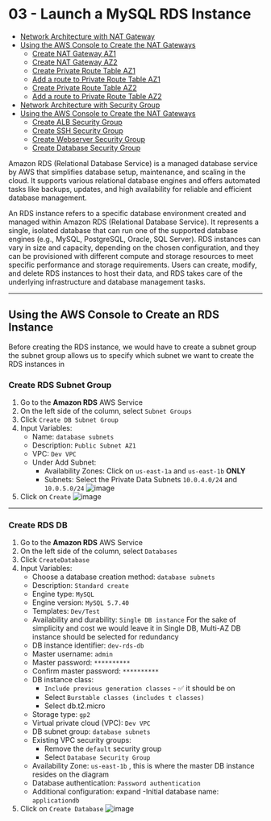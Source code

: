 # 03 - Launch a MySQL RDS Instance


<!-- no toc -->
  - [Network Architecture with NAT Gateway](#network-architecture-with-nat-gateway)
  - [Using the AWS Console to Create the NAT Gateways](#using-the-aws-console-to-create-the-nat-gateways)
    - [Create NAT Gateway AZ1](#create-nat-gateway-az1)
    - [Create NAT Gateway AZ2](#create-nat-gateway-az2)
    - [Create Private Route Table AZ1](#create-private-route-table-az1)
    - [Add a route to Private Route Table AZ1](#add-a-route-to-private-route-table-az1)
    - [Create Private Route Table AZ2](#create-private-route-table-az2)
    - [Add a route to Private Route Table AZ2](#add-a-route-to-private-route-table-az2)
  - [Network Architecture with Security Group](#network-architecture-with-security-group)
  - [Using the AWS Console to Create the NAT Gateways](#using-the-aws-console-to-create-the-nat-gateways)
    - [Create ALB Security Group](#create-alb-security-group)
    - [Create SSH Security Group](#create-ssh-security-group)
    - [Create Webserver Security Group](#create-webserver-security-group)
    - [Create Database Security Group](#create-database-security-group)

Amazon RDS (Relational Database Service) is a managed database service by AWS that simplifies database setup, maintenance, and scaling in the cloud. It supports various relational database engines and offers automated tasks like backups, updates, and high availability for reliable and efficient database management.

An RDS instance refers to a specific database environment created and managed within Amazon RDS (Relational Database Service). It represents a single, isolated database that can run one of the supported database engines (e.g., MySQL, PostgreSQL, Oracle, SQL Server). RDS instances can vary in size and capacity, depending on the chosen configuration, and they can be provisioned with different compute and storage resources to meet specific performance and storage requirements. Users can create, modify, and delete RDS instances to host their data, and RDS takes care of the underlying infrastructure and database management tasks.

---
## Using the AWS Console to Create an RDS Instance
Before creating the RDS instance, we would have to create a subnet group the subnet group allows us to specify which subnet we want to create the RDS instances in
### Create RDS Subnet Group
1. Go to the **Amazon RDS** AWS Service
2. On the left side of the column, select `Subnet Groups`
3. Click `Create DB Subnet Group`
4. Input Variables:
    - Name: `database subnets`
    - Description: `Public Subnet AZ1`
    - VPC: `Dev VPC`
    - Under Add Subnet:
      -  Availability Zones: Click on `us-east-1a` and `us-east-1b` **ONLY**
      -  Subnets: Select the Private Data Subnets `10.0.4.0/24` and `10.0.5.0/24`
        ![image](https://github.com/victorwokili/AWS-Advanced/assets/18079443/e5239ee1-4036-4a3d-b4b4-ad5d7e98c0ed)
5. Click on `Create`
![image](https://github.com/victorwokili/AWS-Advanced/assets/18079443/96fb8a14-4755-4d17-a86f-378013f46145)

---
### Create RDS DB
1. Go to the **Amazon RDS** AWS Service
2. On the left side of the column, select `Databases`
3. Click `CreateDatabase`
4. Input Variables:
    - Choose a database creation method: `database subnets`
    - Description: `Standard create`
    - Engine type: `MySQL`
    - Engine version: `MySQL 5.7.40`
    - Templates: `Dev/Test`
    - Availability and durability: `Single DB instance`
For the sake of simplicity and cost we would leave it in Single DB, Multi-AZ DB instance should be selected for redundancy
    - DB instance identifier: `dev-rds-db`
    - Master username: `admin`
    - Master password: `**********`
    - Confirm master password: `**********`
    - DB instance class:
      - `Include previous generation classes` - ✅ it should be on
      - Select `Burstable classes (includes t classes)`
      - Select db.t2.micro
    - Storage type: `gp2`
    - Virtual private cloud (VPC): `Dev VPC`
    - DB subnet group: `database subnets`
    - Existing VPC security groups:
      - Remove the `default` security group
      - Select `Database Security Group`
   - Availability Zone: `us-east-1b` , this is where the master DB instance resides on the diagram
   - Database authentication: `Password authentication`
   - Additional configuration: expand
     -Initial database name: `applicationdb`
5. Click on `Create Database`
![image](https://github.com/victorwokili/AWS-Advanced/assets/18079443/96fb8a14-4755-4d17-a86f-378013f46145)
